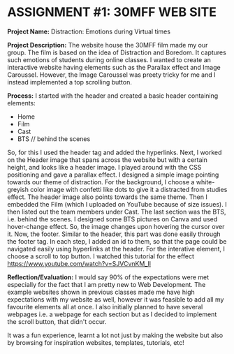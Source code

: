 # ASSIGNMENT #1: 30MFF WEB SITE
**Project Name:** 
Distraction: Emotions during Virtual times

**Project Description:**
The website house the 30MFF film made my our group. The film is based on the idea of Distraction and Boredom. It captures such emotions of students during online classes. I wanted to create an interactive website having elements such as the Parallax effect and Image Caroussel. However, the Image Caroussel was preety tricky for me and I instead implemented a top scrolling button.

**Process:**
I started with the header and created a basic header containing elements:
- Home
- Film
- Cast 
- BTS  // behind the scenes

So, for this I used the header tag and added the hyperlinks. 
Next, I worked on the Header image that spans across the website but with a certain height, and looks like a header image. I played around with the CSS positioning and gave a parallax effect. I designed a simple image pointing towards our theme of distraction.
For the background, I choose a white-greyish color image with confetti like dots to give it a distracted from studies effect. The header image also points towards the same theme.
Then I embedded the Film (which I uploaded on YouTube because of size issues).
I then listed out the team members under Cast.
The last section was the BTS, i.e. behind the scenes. I designed some BTS pictures on Canva and used hover-change effect. So, the image changes upon hovering the cursor over it. 
Now, the footer. Similar to the header, this part was done easily through the footer tag.
In each step, I added an id to them, so that the page could be navigated easily using hyperlinks at the header.
For the interative element, I choose a scroll to top button. I watched this tutorial for the effect https://www.youtube.com/watch?v=SJVCvnKM_lI 

**Reflection/Evaluation:**
I would say 90% of the expectations were met especially for the fact that I am pretty new to Web Development. The example websites shown in previous classes made me have high expectations with my website as well, however it was feasible to add all my favourite elements all at once. I also initially planned to have several webpages i.e. a webpage for each section but as I decided to implement the scroll button, that didn't occur. 

It was a fun experience, learnt a lot not just by making the website but also by browsing for inspiration websites, templates, tutorials, etc!






